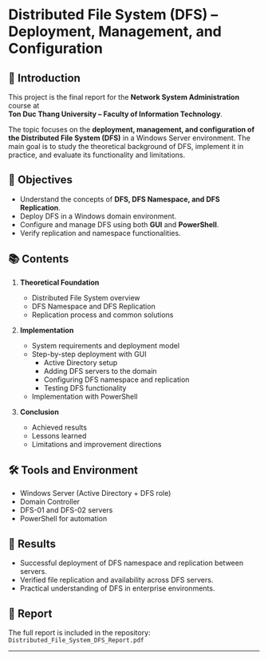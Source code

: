 # Distributed File System (DFS) – Deployment, Management, and Configuration

## 📖 Introduction

This project is the final report for the **Network System Administration** course at  
**Ton Duc Thang University – Faculty of Information Technology**.

The topic focuses on the **deployment, management, and configuration of the Distributed File System (DFS)** in a Windows Server environment. The main goal is to study the theoretical background of DFS, implement it in practice, and evaluate its functionality and limitations.

## 🎯 Objectives

- Understand the concepts of **DFS, DFS Namespace, and DFS Replication**.
- Deploy DFS in a Windows domain environment.
- Configure and manage DFS using both **GUI** and **PowerShell**.
- Verify replication and namespace functionalities.

## 📚 Contents

1. **Theoretical Foundation**

   - Distributed File System overview
   - DFS Namespace and DFS Replication
   - Replication process and common solutions

2. **Implementation**

   - System requirements and deployment model
   - Step-by-step deployment with GUI
     - Active Directory setup
     - Adding DFS servers to the domain
     - Configuring DFS namespace and replication
     - Testing DFS functionality
   - Implementation with PowerShell

3. **Conclusion**
   - Achieved results
   - Lessons learned
   - Limitations and improvement directions

## 🛠 Tools and Environment

- Windows Server (Active Directory + DFS role)
- Domain Controller
- DFS-01 and DFS-02 servers
- PowerShell for automation

## 📌 Results

- Successful deployment of DFS namespace and replication between servers.
- Verified file replication and availability across DFS servers.
- Practical understanding of DFS in enterprise environments.

## 📑 Report

The full report is included in the repository:  
`Distributed_File_System_DFS_Report.pdf`

---
